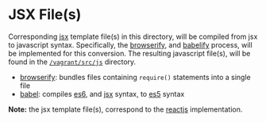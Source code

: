 # JSX File(s)

Corresponding [jsx](https://facebook.github.io/react/docs/jsx-in-depth.html)
 template file(s) in this directory, will be compiled from jsx to javascript
 syntax.  Specifically, the [browserify](http://browserify.org/), and
 [babelify](https://babeljs.io/) process, will be implemented for this
 conversion.  The resulting javascript file(s), will be found in the
 [`/vagrant/src/js`](https://github.com/jeff1evesque/machine-learning/tree/master/src/js)
 directory.

  - [browserify](http://browserify.org/): bundles files containing `require()`
 statements into a single file
  - [babel](https://babeljs.io/): compiles [es6](http://www.ecma-international.org/publications/files/ECMA-ST/Ecma-262.pdf),
 and [jsx](https://facebook.github.io/react/docs/jsx-in-depth.html) syntax, to
 [es5](http://www.ecma-international.org/publications/files/ECMA-ST/Ecma-262.pdf)
 syntax

**Note:** the jsx template file(s), correspond to the
 [reactjs](https://facebook.github.io/react/) implementation.